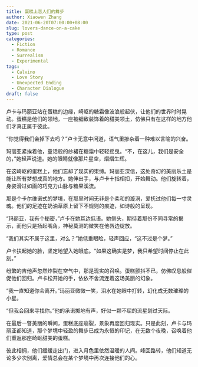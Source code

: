 ```yaml
---
title: 蛋糕上恋人们的舞步
author: Xiaowen Zhang
date: 2021-06-20T07:00:00+08:00
slug: lovers-dance-on-a-cake
type: post
categories:
  - Fiction
  - Romance
  - Surrealism
  - Experimental
tags:
  - Calvino
  - Love Story
  - Unexpected Ending
  - Character Dialogue
draft: false
---
```


卢卡与玛丽亚站在蛋糕的边缘，崎岖的糖霜像波浪般起伏，让他们的世界时时晃动。蛋糕是他们的领地，一座被细致装饰着的甜美领土，仿佛只有在这样的地方他们才真正属于彼此。

“你觉得我们会掉下去吗？”卢卡无意中问道，语气里掺杂着一种难以言喻的兴奋。

玛丽亚紧挨着他，童话般的纱裙在糖霜中轻轻摇曳。“不，在这儿，我们是安全的，”她轻声说道。她的眼睛就像那片星空，熠熠生辉。

在这崎岖的蛋糕上，他们忘却了现实的束缚。玛丽亚深信，这处奇幻的美丽乐土是能让所有梦想成真的地方。她伸出手，与卢卡十指相扣，开始舞动。他们旋转着，身姿滑过如画的巧克力山脉与糖果溪流。

那是个卡尔维诺式的梦境，在那里时间无非是个柔和的漩涡，爱抚过他们每一寸灵魂。他们的足迹在奶油草原上留下不规则的痕迹，如诗般的呈现。

“玛丽亚，我有个秘密，”卢卡在她耳边低语。她侧头，期待着那份不同寻常的揭示，而他只是扬起嘴角，神秘莫测的微笑在他唇边绽放。

“我们其实不属于这里，对么？”她低垂眼睑，轻声回应，“这不过是个梦。”

卢卡扶起她的脸，坚定地望入她眼底。“如果这确实是梦，我只希望时间停止在此刻。”

纷繁的吉他声忽然炸裂在空气中，那是现实的召唤。蛋糕颤抖不已，仿佛叹息般催促他们回归。卢卡松开她的手，依依不舍流连着这场美丽的幻象。

“我一直知道你会离开。”玛丽亚微微一笑，泪水在她眼中打转，幻化成无数璀璨的小星。

“但我会回来寻找你。”他的承诺掷地有声，好似一颗不屈的流星划过天际。

在最后一瞥美丽的瞬间，蛋糕底座崩裂，景象再度回归现实。只是此刻，卢卡与玛丽亚都知道，那个梦境中轻盈的舞步已成为永恒的印记，在无数个夜晚，召唤着他们重返那座崎岖甜美的蛋糕。

彼此相拥，他们缓缓走出门，进入月色里依然温暖的人间。峰回路转，他们知道无论多少次别离，爱情总会在某个梦境中再次连接他们的心。